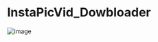 # InstaPicVid_Dowbloader
![image](https://user-images.githubusercontent.com/61316762/141643088-a890c9f0-dbad-430f-858d-dee5962190b5.png)

